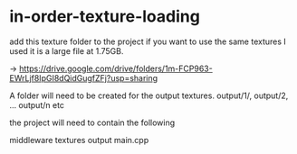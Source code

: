 # in-order-texture-loading

add this texture folder to the project if you want to use the same textures I used it is a large file at 1.75GB.

-> https://drive.google.com/drive/folders/1m-FCP963-EWrLjf8IpGI8dQidGugfZFj?usp=sharing

A folder will need to be created for the output textures. output/1/, output/2, ... output/n etc

the project will need to contain the following

middleware
textures
output
main.cpp

